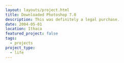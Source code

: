 ```yaml
---
layout: layouts/project.html
title: Downloaded Photoshop 7.0
description: This was definitely a legal purchase.
date: 2004-05-01
location: Ithaca
featured_project: false
tags: 
  - projects
project_type: 
  - life
---
```

